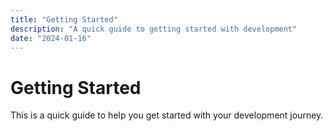 ```yaml
---
title: "Getting Started"
description: "A quick guide to getting started with development"
date: "2024-01-16"
---
```


# Getting Started

This is a quick guide to help you get started with your development journey.